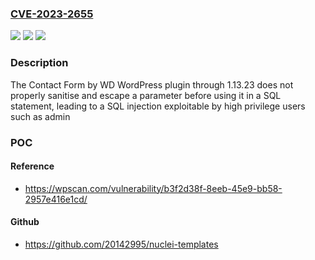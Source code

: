 ### [CVE-2023-2655](https://cve.mitre.org/cgi-bin/cvename.cgi?name=CVE-2023-2655)
![](https://img.shields.io/static/v1?label=Product&message=Contact%20Form%20by%20WD&color=blue)
![](https://img.shields.io/static/v1?label=Version&message=n%2Fa&color=blue)
![](https://img.shields.io/static/v1?label=Vulnerability&message=CWE-89%20SQL%20Injection&color=brighgreen)

### Description

The Contact Form by WD WordPress plugin through 1.13.23 does not properly sanitise and escape a parameter before using it in a SQL statement, leading to a SQL injection exploitable by high privilege users such as admin

### POC

#### Reference
- https://wpscan.com/vulnerability/b3f2d38f-8eeb-45e9-bb58-2957e416e1cd/

#### Github
- https://github.com/20142995/nuclei-templates

